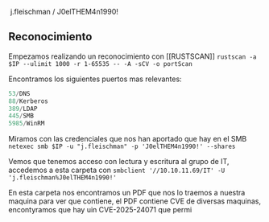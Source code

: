  j.fleischman / J0elTHEM4n1990!
## Reconocimiento
Empezamos realizando un reconocimiento con [[RUSTSCAN]]
`rustscan -a $IP --ulimit 1000 -r 1-65535 -- -A -sCV -o portScan`

Encontramos los siguientes puertos mas relevantes:
```js
53/DNS
88/Kerberos
389/LDAP
445/SMB
5985/WinRM
```

Miramos con las credenciales que nos han aportado que hay en el SMB
`netexec smb $IP -u "j.fleischman" -p 'J0elTHEM4n1990!' --shares`

Vemos que tenemos acceso con lectura y escritura al grupo de IT, accedemos a esta carpeta con
`smbclient '//10.10.11.69/IT' -U 'j.fleischman%J0elTHEM4n1990!'`

En esta carpeta nos encontramos un PDF que nos lo traemos a nuestra maquina para ver que contiene, el PDF contiene CVE de diversas maquinas, encontyramos que hay uin CVE-2025-24071 que permi


